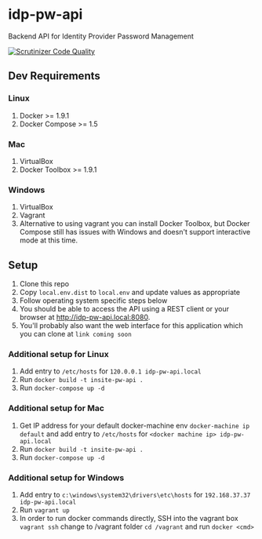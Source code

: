# idp-pw-api
Backend API for Identity Provider Password Management

[![Scrutinizer Code Quality](https://scrutinizer-ci.com/g/silinternational/idp-pw-api/badges/quality-score.png?b=develop)](https://scrutinizer-ci.com/g/silinternational/idp-pw-api/?branch=develop)

## Dev Requirements

### Linux
1. Docker >= 1.9.1
2. Docker Compose >= 1.5

### Mac
1. VirtualBox
2. Docker Toolbox >= 1.9.1

### Windows
1. VirtualBox
2. Vagrant
3. Alternative to using vagrant you can install Docker Toolbox, but Docker Compose
   still has issues with Windows and doesn't support interactive mode at this time.


## Setup
1. Clone this repo
2. Copy ```local.env.dist``` to ```local.env``` and update values as appropriate
3. Follow operating system specific steps below
4. You should be able to access the API using a REST client or your browser
   at http://idp-pw-api.local:8080.
5. You'll probably also want the web interface for this application which you can 
   clone at ```link coming soon```

### Additional setup for Linux
1. Add entry to ```/etc/hosts``` for ```120.0.0.1 idp-pw-api.local```
2. Run ```docker build -t insite-pw-api .```
3. Run ```docker-compose up -d```

### Additional setup for Mac
1. Get IP address for your default docker-machine env ```docker-machine ip default```
   and add entry to ```/etc/hosts``` for ```<docker machine ip> idp-pw-api.local```
2. Run ```docker build -t insite-pw-api .```
3. Run ```docker-compose up -d```

### Additional setup for Windows
1. Add entry to ```c:\windows\system32\drivers\etc\hosts``` for 
   ```192.168.37.37 idp-pw-api.local```
2. Run ```vagrant up```
3. In order to run docker commands directly, SSH into the vagrant box ```vagrant ssh```
   change to /vagrant folder ```cd /vagrant``` and run ```docker <cmd>```
   
